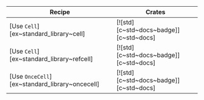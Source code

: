 | Recipe | Crates |
|---|---|
| [Use `Cell`][ex~standard_library~cell] | [![std][c~std~docs~badge]][c~std~docs] |
| [Use `Cell`][ex~standard_library~refcell] | [![std][c~std~docs~badge]][c~std~docs] |
| [Use `OnceCell`][ex~standard_library~oncecell] | [![std][c~std~docs~badge]][c~std~docs] |
